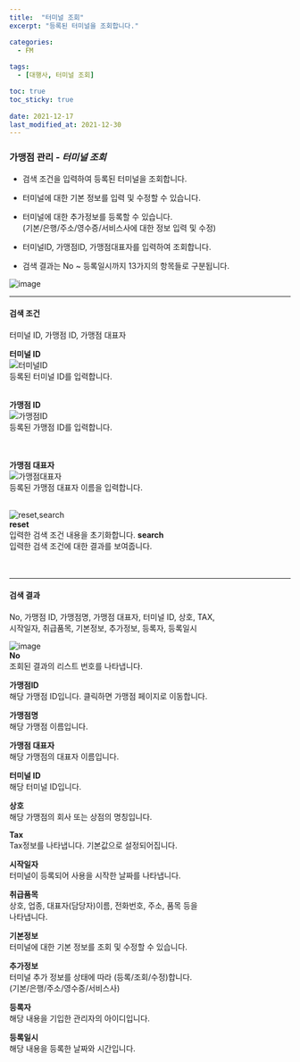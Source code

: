 ```yaml
---
title:  "터미널 조회"
excerpt: "등록된 터미널을 조회합니다."

categories:
  - FM
  
tags:
  - [대행사, 터미널 조회]

toc: true
toc_sticky: true
 
date: 2021-12-17
last_modified_at: 2021-12-30
---
```

### 가맹점 관리 - *터미널 조회*
- 검색 조건을 입력하여 등록된 터미널을 조회합니다.

- 터미널에 대한 기본 정보를 입력 및 수정할 수 있습니다.

- 터미널에 대한 추가정보를 등록할 수 있습니다. <br> (기본/은행/주소/영수증/서비스사에 대한 정보 입력 및 수정)

- 터미널ID, 가맹점ID, 가맹점대표자를 입력하여 조회합니다.

- 검색 결과는 No ~ 등록일시까지 13가지의 항목들로 구분됩니다.

![image](https://user-images.githubusercontent.com/95394003/147731251-ad59d2ff-d123-4b4b-bb5d-2a00defc223f.png)

---

#### 검색 조건 
터미널 ID, 가맹점 ID, 가맹점 대표자

**터미널 ID**<br>
![터미널ID](https://user-images.githubusercontent.com/95394003/145962360-d160a00d-e2a8-4aaa-9d5d-a20ff2b0b41c.jpeg)
<br>등록된 터미널 ID를 입력합니다.
<br>
<br>

**가맹점 ID**<br>
![가맹점ID](https://user-images.githubusercontent.com/95394003/145962553-9a4a2e9f-4363-4b15-84ce-38c9317d867b.jpeg)
<br>등록된 가맹점 ID를 입력합니다.<br>
<br>
<br>

**가맹점 대표자**<br>
![가맹점대표자](https://user-images.githubusercontent.com/95394003/145962660-8a07cd14-3ea2-4b9d-ac50-6c50eff4d671.jpeg)
<br>등록된 가맹점 대표자 이름을 입력합니다.
<br>
<br>

![reset,search](https://user-images.githubusercontent.com/95394003/145962859-5a6bdfe6-eae1-4270-a66f-7301f41da9e7.jpeg)<br>
**reset**<br>
입력한 검색 조건 내용을 초기화합니다.
**search**<br>
입력한 검색 조건에 대한 결과를 보여줍니다.
<br>
<br>
<br>

---

#### 검색 결과
No, 가맹점 ID, 가맹점명, 가맹점 대표자, 터미널 ID, 상호, TAX,<br> 시작일자, 취급품목, 기본정보, 추가정보, 등록자, 등록일시

![image](https://user-images.githubusercontent.com/95394003/147731356-c41b108e-9f4d-48aa-824f-9ba829dd7f0d.png)<br>
**No**<br>
조회된 결과의 리스트 번호를 나타냅니다.

**가맹점ID**<br>
해당 가맹점 ID입니다. 클릭하면 가맹점 페이지로 이동합니다.

**가맹점명**<br>
해당 가맹점 이름입니다.

**가맹점 대표자**<br>
해당 가맹점의 대표자 이름입니다.

**터미널 ID**<br>
해당 터미널 ID입니다.

**상호**<br>
해당 가맹점의 회사 또는 상점의 명칭입니다.

**Tax**<br>
Tax정보를 나타냅니다. 기본값으로 설정되어집니다.

**시작일자**<br>
터미널이 등록되어 사용을 시작한 날짜를 나타냅니다.

**취급품목**<br>
상호, 업종, 대표자(담당자)이름, 전화번호, 주소, 품목 등을<br> 나타냅니다.

**기본정보**<br>
터미널에 대한 기본 정보를 조회 및 수정할 수 있습니다.

**추가정보**<br>
터미널 추가 정보를 상태에 따라 (등록/조회/수정)합니다. <br> (기본/은행/주소/영수증/서비스사)

**등록자**<br>
해당 내용을 기입한 관리자의 아이디입니다.

**등록일시**<br>
해당 내용을 등록한 날짜와 시간입니다.








